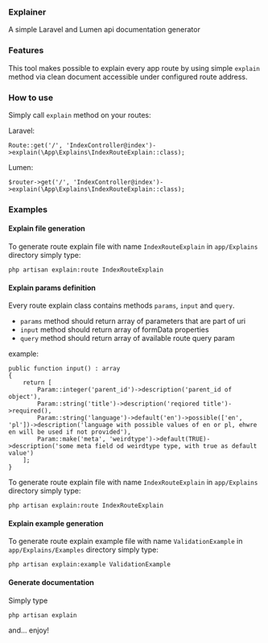 ### Explainer
A simple Laravel and Lumen api documentation generator


### Features
This tool makes possible to explain every app route by using simple `explain` method via clean document accessible under configured route address.


### How to use

Simply call `explain` method on your routes:

Laravel:
```
Route::get('/', 'IndexController@index')->explain(\App\Explains\IndexRouteExplain::class);
```

Lumen:
```
$router->get('/', 'IndexController@index')->explain(\App\Explains\IndexRouteExplain::class);
```


### Examples

#### Explain file generation
To generate route explain file with name `IndexRouteExplain` in `app/Explains` directory simply type:

```
php artisan explain:route IndexRouteExplain

```

#### Explain params definition

Every route explain class contains methods `params`, `input` and `query`.

- `params` method should return array of parameters that are part of uri
- `input` method should return array of formData properties
- `query` method should return array of available route query param

example:

```
public function input() : array
{
    return [
        Param::integer('parent_id')->description('parent_id of object'),
        Param::string('title')->description('reqiored title')->required(),
        Param::string('language')->default('en')->possible(['en', 'pl'])->description('language with possible values of en or pl, ehwre en will be used if not provided'),
        Param::make('meta', 'weirdtype')->default(TRUE)->description('some meta field od weirdtype type, with true as default value')
    ];
}
```

To generate route explain file with name `IndexRouteExplain` in `app/Explains` directory simply type:

```
php artisan explain:route IndexRouteExplain

```

#### Explain example generation
To generate route explain example file with name `ValidationExample` in `app/Explains/Examples` directory simply type:

```
php artisan explain:example ValidationExample

```

#### Generate documentation

Simply type
```
php artisan explain
```

and... enjoy!
